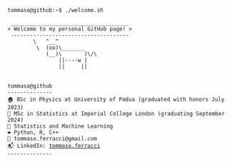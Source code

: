 ```console
tommaso@github:~$ ./welcome.sh
```

```
 _____________________________________
< Welcome to my personal GitHub page! >
 ------------------------------------- 
        \   ^__^
         \  (oo)\_______
            (__)\       )\/\
                ||----w |
                ||     ||
```

<pre>
 <code>
tommaso@github
--------------
🏠 BSc in Physics at University of Padua (graduated with honors July 2023)
🌆 MSc in Statistics at Imperial College London (graduating September 2024)
🔎 Statistics and Machine Learning
❤️ Python, R, C++ 
📧 tommaso.ferracci@gmail.com
📬 LinkedIn: <a href="https://www.linkedin.com/in/tommaso-ferracci">tommaso.ferracci</a>
--------------
 </code>
</pre>